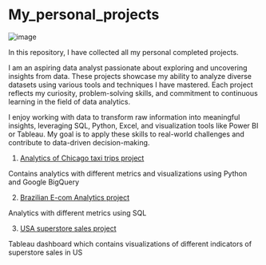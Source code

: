 # My_personal_projects

![image](https://github.com/user-attachments/assets/d8db6ebb-a740-414b-9a36-8ebd4c437da9)

In this repository, I have collected all my personal completed projects.

I am an aspiring data analyst passionate about exploring and uncovering insights from data. These projects showcase my ability to analyze diverse datasets using various tools and techniques I have mastered. Each project reflects my curiosity, problem-solving skills, and commitment to continuous learning in the field of data analytics.

I enjoy working with data to transform raw information into meaningful insights, leveraging SQL, Python, Excel, and visualization tools like Power BI or Tableau. My goal is to apply these skills to real-world challenges and contribute to data-driven decision-making.

1. [Analytics of Chicago taxi trips project](https://github.com/MykolaKud/Analytics_of_Chicago_Taxi_Trips_project)

Contains analytics with different metrics and visualizations using Python and Google BigQuery 

2. [Brazilian E-com Analytics project](https://github.com/MykolaKud/Brazilian_E-com_Analytics_project)

Analytics with different metrics using SQL

3. [USA superstore sales project](https://public.tableau.com/app/profile/mykola.kudinov/viz/HW8_1BITableau/SalesDashboard)

Tableau dashboard which contains visualizations of different indicators of superstore sales in US
